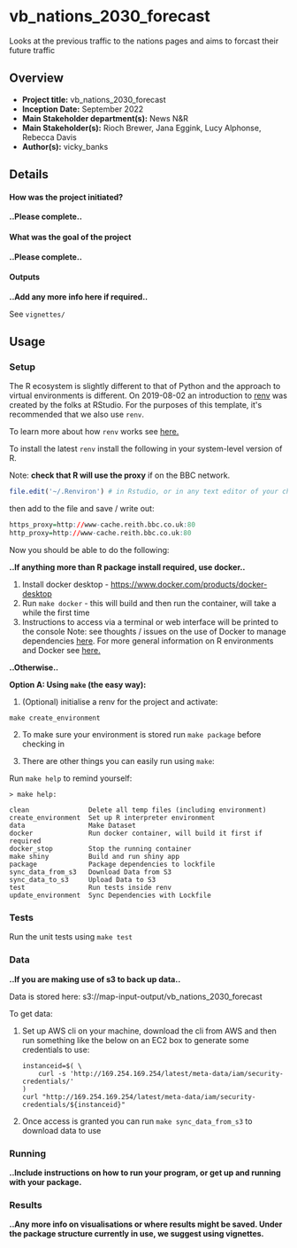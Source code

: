 # vb_nations_2030_forecast #

Looks at the previous traffic to the nations pages and aims to forcast their future traffic

## Overview

- **Project title:** vb_nations_2030_forecast
- **Inception Date:** September 2022
- **Main Stakeholder department(s):** News N&R
- **Main Stakeholder(s):** Rioch Brewer, Jana Eggink, Lucy Alphonse, Rebecca Davis
- **Author(s):** vicky_banks

## Details
  
#### How was the project initiated?

__..Please complete..__

#### What was the goal of the project

__..Please complete..__

#### Outputs

__..Add any more info here if required..__

See `vignettes/`

## Usage 

### Setup

The R ecosystem is slightly different to that of Python and the approach to virtual environments is different. On 2019-08-02 an introduction to [renv](https://rstudio.github.io/renv/articles/renv.html) was created by the folks at RStudio. For the purposes of this template, it's recommended that we also use `renv`.

To learn more about how `renv` works see [here.](https://rstudio.github.io/renv/articles/renv.html#workflow)

To install the latest `renv` install the following in your system-level version of R. 

Note: __check that R will use the proxy__ if on the BBC network. 

```R
file.edit('~/.Renviron') # in Rstudio, or in any text editor of your choice
```

then add to the file and save / write out:

```R
https_proxy=http://www-cache.reith.bbc.co.uk:80
http_proxy=http://www-cache.reith.bbc.co.uk:80
```

Now you should be able to do the following:

__..If anything more than R package install required, use docker..__ 

1. Install docker desktop - https://www.docker.com/products/docker-desktop
2. Run `make docker` - this will build and then run the container, will take a while the first time
3. Instructions to access via a terminal or web interface will be printed to the console 
Note: see thoughts / issues on the use of Docker to manage dependencies [here](https://rstudio.github.io/renv/articles/docker.html). For more general information on R environments and Docker see [here.](https://environments.rstudio.com/docker.html)

__..Otherwise..__

__Option A: Using `make` (the easy way):__

1. (Optional) initialise a renv for the project and activate: 

```
make create_environment
```

2. To make sure your environment is stored run `make package` before checking in


3. There are other things you can easily run using `make`:

Run `make help` to remind yourself:

```
> make help:

clean               Delete all temp files (including environment) 
create_environment  Set up R interpreter environment 
data                Make Dataset 
docker              Run docker container, will build it first if required 
docker_stop         Stop the running container 
make shiny          Build and run shiny app 
package             Package dependencies to lockfile 
sync_data_from_s3   Download Data from S3 
sync_data_to_s3     Upload Data to S3 
test                Run tests inside renv 
update_environment  Sync Dependencies with Lockfile 
```

### Tests

Run the unit tests using `make test`

### Data

__..If you are making use of s3 to back up data..__

Data is stored here:
s3://map-input-output/vb_nations_2030_forecast

To get data:
1. Set up AWS cli on your machine, download the cli from AWS and then run something like the below on an EC2 box to generate some credentials to use:
    ```
    instanceid=$( \
        curl -s 'http://169.254.169.254/latest/meta-data/iam/security-credentials/'
    )
    curl "http://169.254.169.254/latest/meta-data/iam/security-credentials/${instanceid}"
    ```
2. Once access is granted you can run `make sync_data_from_s3` to download data to use

### Running

__..Include instructions on how to run your program, or get up and running with your package.__ 

### Results

__..Any more info on visualisations or where results might be saved. Under the package structure currently in use, we suggest using vignettes.__
